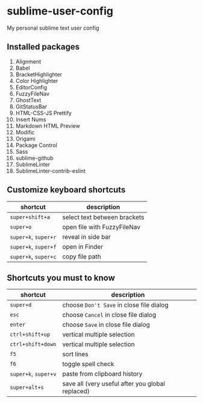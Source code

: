 # sublime-user-config
My personal sublime text user config

## Installed packages
1. Alignment
1. Babel
1. BracketHighlighter
1. Color Highlighter
1. EditorConfig
1. FuzzyFileNav
1. GhostText
1. GitStatusBar
1. HTML-CSS-JS Prettify
1. Insert Nums
1. Markdown HTML Preview
1. Modific
1. Origami
1. Package Control
1. Sass
1. sublime-github
1. SublimeLinter
1. SublimeLinter-contrib-eslint

## Customize keyboard shortcuts

| shortcut | description |
|----------|-------------|
|`super+shift+a`|select text between brackets|
|`super+o`|open file with FuzzyFileNav|
|`super+k`, `super+r`|reveal in side bar|
|`super+k`, `super+f`|open in Finder|
|`super+k`, `super+c`|copy file path|

## Shortcuts you must to know

| shortcut | description |
|----------|-------------|
|`super+d`|choose `Don't Save` in close file dialog|
|`esc`|choose `Cancel` in close file dialog|
|`enter`|choose `Save` in close file dialog|
|`ctrl+shift+up`|vertical multiple selection|
|`ctrl+shift+down`|vertical multiple selection|
|`f5`|sort lines|
|`f6`|toggle spell check|
|`super+k`, `super+v`|paste from clipboard history|
|`super+alt+s`|save all (very useful after you global replaced)|
